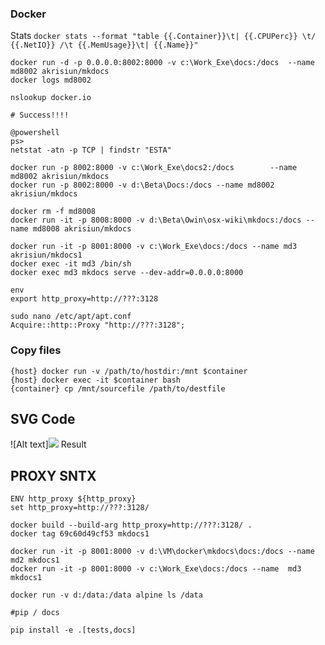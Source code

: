 ### Docker

Stats
`docker stats --format "table {{.Container}}\t| {{.CPUPerc}} \t/ {{.NetIO}} /\t {{.MemUsage}}\t| {{.Name}}"
`

```
docker run -d -p 0.0.0.0:8002:8000 -v c:\Work_Exe\docs:/docs  --name md8002 akrisiun/mkdocs
docker logs md8002

nslookup docker.io

# Success!!!!

@powershell
ps>
netstat -atn -p TCP | findstr "ESTA"

docker run -p 8002:8000 -v c:\Work_Exe\docs2:/docs        --name md8002 akrisiun/mkdocs
docker run -p 8002:8000 -v d:\Beta\Docs:/docs --name md8002 akrisiun/mkdocs

docker rm -f md8008
docker run -it -p 8008:8000 -v d:\Beta\Owin\osx-wiki\mkdocs:/docs --name md8008 akrisiun/mkdocs

docker run -it -p 8001:8000 -v c:\Work_Exe\docs:/docs --name md3 akrisiun/mkdocs1
docker exec -it md3 /bin/sh
docker exec md3 mkdocs serve --dev-addr=0.0.0.0:8000

env
export http_proxy=http://???:3128

sudo nano /etc/apt/apt.conf
Acquire::http::Proxy "http://???:3128";
```

### Copy files

```
{host} docker run -v /path/to/hostdir:/mnt $container
{host} docker exec -it $container bash
{container} cp /mnt/sourcefile /path/to/destfile
```

## SVG Code 

![Alt text]<img src="https://rawgithub.com/potherca/StackOverflow/gh-pages/question.13808020.include-an-svg-hosted-on-github-in-markdown/controllers_brief.svg">
Result

## PROXY SNTX

```
ENV http_proxy ${http_proxy}
set http_proxy=http://???:3128/

docker build --build-arg http_proxy=http://???:3128/ .
docker tag 69c60d49cf53 mkdocs1 

docker run -it -p 8001:8000 -v d:\VM\docker\mkdocs\docs:/docs --name  md2 mkdocs1
docker run -it -p 8001:8000 -v c:\Work_Exe\docs:/docs --name  md3 mkdocs1

docker run -v d:/data:/data alpine ls /data

#pip / docs 

pip install -e .[tests,docs]
```